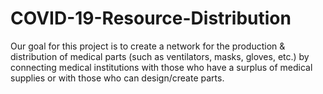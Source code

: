 # COVID-19-Resource-Distribution
Our goal for this project is to create a network for the production &amp; distribution of medical parts (such as ventilators, masks, gloves, etc.) by connecting medical institutions with those who have a surplus of medical supplies or with those who can design/create parts. 
